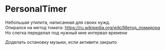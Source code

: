 # PersonalTimer    
Небольшая утилита, написанная для своих нужд.   
Опирался на метод томата: https://ru.wikipedia.org/wiki/Метод_помидора   
Но слегка переделал под нужный мне интервал времени

Доделать остановку музыки, если активити закрыто
